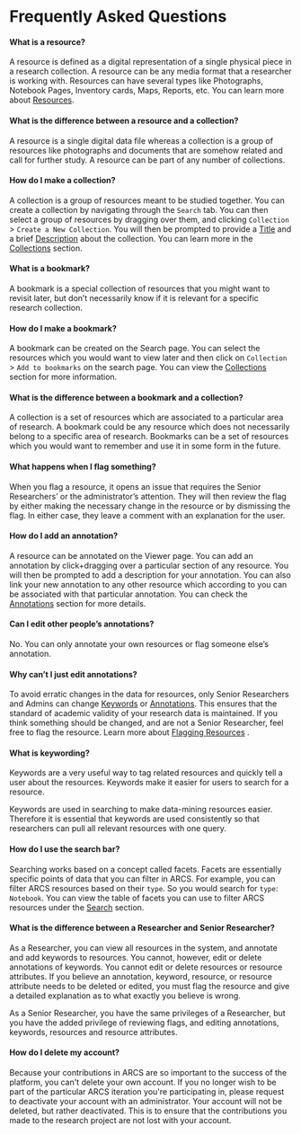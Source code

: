 Frequently Asked Questions
==========================

#### What is a resource?  
A resource is defined as a digital representation of a single physical piece in a research collection. A resource can
be any media format that a researcher is working with. Resources can have several types like
Photographs, Notebook Pages, Inventory cards, Maps, Reports, etc. You can learn more about [Resources](about-resources).	

#### What is the difference between a resource and a collection?  
A resource is a single digital data file whereas a collection is a group of
resources like photographs and documents that are somehow related and call for
further study. A resource can be part of any number of collections.

#### How do I make a collection?  
A collection is a group of resources meant to be studied together. You can create a collection by navigating through the `Search` tab. You can then select a group of
resources by dragging over them, and clicking `Collection` > `Create a New Collection`. You will then
be prompted to provide a [Title](about-collections#title) and a brief [Description](about-collections#description) about the
collection. You can learn more in the [Collections](about-collections) section.

#### What is a bookmark?  
A bookmark is a special collection of resources that you might want to revisit
later, but don’t necessarily know if it is relevant for a specific research
collection.

#### How do I make a bookmark?  
A bookmark can be created on the Search page. You can select the resources which you would want to view later and then click on `Collection` > `Add to bookmarks` on the search page. You can view the
[Collections](about-collections) section for more information.

#### What is the difference between a bookmark and a collection?  
A collection is a set of resources which are associated to a particular area of
research. A bookmark could be any resource which does not necessarily belong
to a specific area of research. Bookmarks can be a set of resources which you
would want to remember and use it in some form in the future.

#### What happens when I flag something?  
When you flag a resource, it opens an issue that requires the Senior
Researchers’ or the administrator’s attention.  They will then review the flag
by either making the necessary change in the resource or by dismissing the
flag. In either case, they leave a comment with an explanation for the user.

#### How do I add an annotation?  
A resource can be annotated on the Viewer page. You can add an annotation by click+dragging over a particular section of any
resource. You will then be prompted to add a description for your annotation.
You can also link your new annotation to any other resource which according to
you can be associated with that particular annotation. You can check the
[Annotations](annotating) section for more details.

#### Can I edit other people’s annotations?  
No. You can only annotate your own resources or flag someone else’s annotation.

#### Why can’t I just edit annotations?  
To avoid erratic changes in the data for resources, only Senior Researchers and
Admins can change [Keywords](about-resources#keywording) or [Annotations](annotating). This ensures that
the standard of academic validity of your research data is maintained. If you
think something should be changed, and are not a Senior Researcher, feel free
to flag the resource. Learn more about 
[Flagging Resources](about-resources#flagging) .

#### What is keywording?  
Keywords are a very useful way to tag related resources and quickly tell a user
about the resources. Keywords make it easier for users to search for a
resource. 

Keywords are used in searching to make data-mining resources easier. Therefore it is essential that keywords are used consistently so that researchers can pull all relevant resources with one query.

#### How do I use the search bar?  
Searching works based on a concept called facets. Facets are essentially
specific points of data that you can filter in ARCS. For example, you can
filter ARCS resources based on their `type`. So you would search for `type`:
`Notebook`. You can view the table of facets you can use to filter ARCS
resources under the [Search](searching) section.

#### What is the difference between a Researcher and Senior Researcher?  
As a Researcher, you can view all resources in the system, and annotate and add
keywords to resources. You cannot, however, edit or delete annotations of
keywords. You cannot edit or delete resources or resource attributes. If you
believe an annotation, keyword, resource, or resource attribute needs to be
deleted or edited, you must flag the resource and give a detailed explanation
as to what exactly you believe is wrong. 

As a Senior Researcher, you have the same privileges of a Researcher, but you
have the added privilege of reviewing flags, and editing annotations, keywords,
resources and resource attributes. 

#### How do I delete my account?  
Because your contributions in ARCS are so important to the success of the
platform, you can't delete your own account. If you no longer wish to be part
of the particular ARCS iteration you're participating in, please request to
deactivate your account with an administrator. Your account will not be
deleted, but rather deactivated. This is to ensure that the contributions you
made to the research project are not lost with your account.
